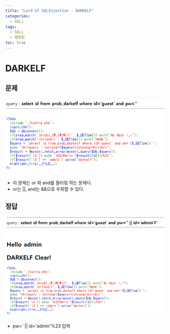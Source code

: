 ```yaml
---
title: "Lord of SQLInjection - DARKELF"
categories: 
  - SQLi
tags:
  - SQLi
  - 웹해킹
toc: true
---
```


# DARKELF
## 문제
![img](/assets/images/los/darkelf1.png)

- 이 문제는 or 와 and를 필터링 하는 문제다.
- or는 ||, and는 &&으로 우회할 수 있다.

## 정답
![img](/assets/images/los/darkelf2.png)

- pw=' || id='admin'%23 입력
